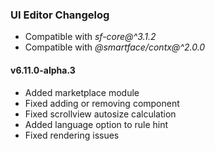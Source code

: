 ### UI Editor Changelog

- Compatible with *sf-core@^3.1.2*
- Compatible with *@smartface/contx@^2.0.0*

#### v6.11.0-alpha.3

- Added marketplace module
- Fixed adding or removing component
- Fixed scrollview autosize calculation
- Added language option to rule hint
- Fixed rendering issues
